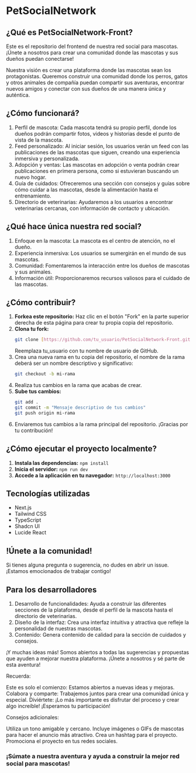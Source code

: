 # PetSocialNetwork

## ¿Qué es PetSocialNetwork-Front?
Este es el repositorio del frontend de nuestra red social para mascotas. ¡Únete a nosotros para crear una comunidad donde las mascotas y sus dueños puedan conectarse!

Nuestra visión es crear una plataforma donde las mascotas sean los protagonistas. Queremos construir una comunidad donde los perros, gatos y otros animales de compañía puedan compartir sus aventuras, encontrar nuevos amigos y conectar con sus dueños de una manera única y auténtica.

## ¿Cómo funcionará?

1. Perfil de mascota: Cada mascota tendrá su propio perfil, donde los dueños podrán compartir fotos, videos y historias desde el punto de vista de la mascota.
2. Feed personalizado: Al iniciar sesión, los usuarios verán un feed con las publicaciones de las mascotas que siguen, creando una experiencia inmersiva y personalizada.
3. Adopción y ventas: Las mascotas en adopción o venta podrán crear publicaciones en primera persona, como si estuvieran buscando un nuevo hogar.
4. Guía de cuidados: Ofreceremos una sección con consejos y guías sobre cómo cuidar a las mascotas, desde la alimentación hasta el entrenamiento.
5. Directorio de veterinarias: Ayudaremos a los usuarios a encontrar veterinarias cercanas, con información de contacto y ubicación.

## ¿Qué hace única nuestra red social?

1. Enfoque en la mascota: La mascota es el centro de atención, no el dueño.
2. Experiencia inmersiva: Los usuarios se sumergirán en el mundo de sus mascotas.
3. Comunidad: Fomentaremos la interacción entre los dueños de mascotas y sus animales.
4. Información útil: Proporcionaremos recursos valiosos para el cuidado de las mascotas.

## ¿Cómo contribuir?

1. **Forkea este repositorio:** Haz clic en el botón "Fork" en la parte superior derecha de esta página para crear tu propia copia del repositorio.
2. **Clona tu fork:**
   ```bash
   git clone [https://github.com/tu_usuario/PetSocialNetwork-Front.git](https://www.google.com/search?q=https://github.com/tu_usuario/PetSocialNetwork-Front.git)
   ```
   Reemplaza tu_usuario con tu nombre de usuario de GitHub.
3. Crea una nueva rama en tu copia del repositorio, el nombre de la rama deberá ser un nombre descriptivo y significativo:
   ```bash
   git checkout -b mi-rama
   ```
4. Realiza tus cambios en la rama que acabas de crear.
5. **Sube tus cambios:**
   ```bash
   git add .
   git commit -m "Mensaje descriptivo de tus cambios"
   git push origin mi-rama
   ```
6. Enviaremos tus cambios a la rama principal del repositorio. ¡Gracias por tu contribución!

## ¿Cómo ejecutar el proyecto localmente?
1. **Instala las dependencias:**
   ```npm install```
2. **Inicia el servidor:**
   ```npm run dev```
3. **Accede a la aplicación en tu navegador:**
   ```http://localhost:3000```

## Tecnologías utilizadas
- Next.js
- Tailwind CSS
- TypeScript
- Shadcn UI
- Lucide React

## !Únete a la comunidad!

Si tienes alguna pregunta o sugerencia, no dudes en abrir un issue. ¡Estamos emocionados de trabajar contigo!

## Para los desarrolladores

1. Desarrollo de funcionalidades: Ayuda a construir las diferentes secciones de la plataforma, desde el perfil de la mascota hasta el directorio de veterinarias.
2. Diseño de la interfaz: Crea una interfaz intuitiva y atractiva que refleje la personalidad de nuestras mascotas.
3. Contenido: Genera contenido de calidad para la sección de cuidados y consejos.

¡Y muchas ideas más! Somos abiertos a todas las sugerencias y propuestas que ayuden a mejorar nuestra plataforma.
¡Únete a nosotros y sé parte de esta aventura!

Recuerda:

Este es solo el comienzo: Estamos abiertos a nuevas ideas y mejoras.
Colabora y comparte: Trabajemos juntos para crear una comunidad única y especial.
Diviértete: ¡Lo más importante es disfrutar del proceso y crear algo increíble!
¡Esperamos tu participación!

Consejos adicionales:

Utiliza un tono amigable y cercano.
Incluye imágenes o GIFs de mascotas para hacer el anuncio más atractivo.
Crea un hashtag para el proyecto.
Promociona el proyecto en tus redes sociales.

### ¡Súmate a nuestra aventura y ayuda a construir la mejor red social para mascotas!